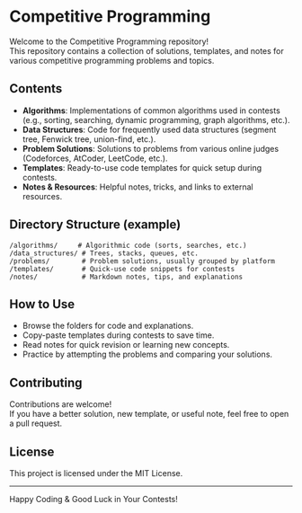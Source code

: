 # Competitive Programming

Welcome to the Competitive Programming repository!  
This repository contains a collection of solutions, templates, and notes for various competitive programming problems and topics.

## Contents

- **Algorithms**: Implementations of common algorithms used in contests (e.g., sorting, searching, dynamic programming, graph algorithms, etc.).
- **Data Structures**: Code for frequently used data structures (segment tree, Fenwick tree, union-find, etc.).
- **Problem Solutions**: Solutions to problems from various online judges (Codeforces, AtCoder, LeetCode, etc.).
- **Templates**: Ready-to-use code templates for quick setup during contests.
- **Notes & Resources**: Helpful notes, tricks, and links to external resources.

## Directory Structure (example)

```
/algorithms/     # Algorithmic code (sorts, searches, etc.)
/data_structures/ # Trees, stacks, queues, etc.
/problems/        # Problem solutions, usually grouped by platform
/templates/       # Quick-use code snippets for contests
/notes/           # Markdown notes, tips, and explanations
```

## How to Use

- Browse the folders for code and explanations.
- Copy-paste templates during contests to save time.
- Read notes for quick revision or learning new concepts.
- Practice by attempting the problems and comparing your solutions.

## Contributing

Contributions are welcome!  
If you have a better solution, new template, or useful note, feel free to open a pull request.

## License

This project is licensed under the MIT License.

---

Happy Coding & Good Luck in Your Contests!
````

